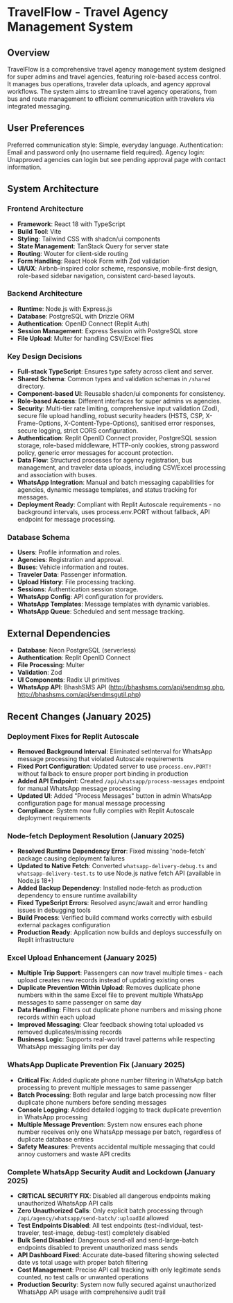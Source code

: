 # TravelFlow - Travel Agency Management System

## Overview
TravelFlow is a comprehensive travel agency management system designed for super admins and travel agencies, featuring role-based access control. It manages bus operations, traveler data uploads, and agency approval workflows. The system aims to streamline travel agency operations, from bus and route management to efficient communication with travelers via integrated messaging.

## User Preferences
Preferred communication style: Simple, everyday language.
Authentication: Email and password only (no username field required).
Agency login: Unapproved agencies can login but see pending approval page with contact information.

## System Architecture

### Frontend Architecture
- **Framework**: React 18 with TypeScript
- **Build Tool**: Vite
- **Styling**: Tailwind CSS with shadcn/ui components
- **State Management**: TanStack Query for server state
- **Routing**: Wouter for client-side routing
- **Form Handling**: React Hook Form with Zod validation
- **UI/UX**: Airbnb-inspired color scheme, responsive, mobile-first design, role-based sidebar navigation, consistent card-based layouts.

### Backend Architecture
- **Runtime**: Node.js with Express.js
- **Database**: PostgreSQL with Drizzle ORM
- **Authentication**: OpenID Connect (Replit Auth)
- **Session Management**: Express Session with PostgreSQL store
- **File Upload**: Multer for handling CSV/Excel files

### Key Design Decisions
- **Full-stack TypeScript**: Ensures type safety across client and server.
- **Shared Schema**: Common types and validation schemas in `/shared` directory.
- **Component-based UI**: Reusable shadcn/ui components for consistency.
- **Role-based Access**: Different interfaces for super admins vs agencies.
- **Security**: Multi-tier rate limiting, comprehensive input validation (Zod), secure file upload handling, robust security headers (HSTS, CSP, X-Frame-Options, X-Content-Type-Options), sanitised error responses, secure logging, strict CORS configuration.
- **Authentication**: Replit OpenID Connect provider, PostgreSQL session storage, role-based middleware, HTTP-only cookies, strong password policy, generic error messages for account protection.
- **Data Flow**: Structured processes for agency registration, bus management, and traveler data uploads, including CSV/Excel processing and association with buses.
- **WhatsApp Integration**: Manual and batch messaging capabilities for agencies, dynamic message templates, and status tracking for messages.
- **Deployment Ready**: Compliant with Replit Autoscale requirements - no background intervals, uses process.env.PORT without fallback, API endpoint for message processing.

### Database Schema
- **Users**: Profile information and roles.
- **Agencies**: Registration and approval.
- **Buses**: Vehicle information and routes.
- **Traveler Data**: Passenger information.
- **Upload History**: File processing tracking.
- **Sessions**: Authentication session storage.
- **WhatsApp Config**: API configuration for providers.
- **WhatsApp Templates**: Message templates with dynamic variables.
- **WhatsApp Queue**: Scheduled and sent message tracking.

## External Dependencies

- **Database**: Neon PostgreSQL (serverless)
- **Authentication**: Replit OpenID Connect
- **File Processing**: Multer
- **Validation**: Zod
- **UI Components**: Radix UI primitives
- **WhatsApp API**: BhashSMS API (http://bhashsms.com/api/sendmsg.php, http://bhashsms.com/api/sendmsgutil.php)

## Recent Changes (January 2025)

### Deployment Fixes for Replit Autoscale
- **Removed Background Interval**: Eliminated setInterval for WhatsApp message processing that violated Autoscale requirements
- **Fixed Port Configuration**: Updated server to use `process.env.PORT!` without fallback to ensure proper port binding in production
- **Added API Endpoint**: Created `/api/whatsapp/process-messages` endpoint for manual WhatsApp message processing
- **Updated UI**: Added "Process Messages" button in admin WhatsApp configuration page for manual message processing
- **Compliance**: System now fully complies with Replit Autoscale deployment requirements

### Node-fetch Deployment Resolution (January 2025)
- **Resolved Runtime Dependency Error**: Fixed missing 'node-fetch' package causing deployment failures
- **Updated to Native Fetch**: Converted `whatsapp-delivery-debug.ts` and `whatsapp-delivery-test.ts` to use Node.js native fetch API (available in Node.js 18+)
- **Added Backup Dependency**: Installed node-fetch as production dependency to ensure runtime availability
- **Fixed TypeScript Errors**: Resolved async/await and error handling issues in debugging tools
- **Build Process**: Verified build command works correctly with esbuild external packages configuration
- **Production Ready**: Application now builds and deploys successfully on Replit infrastructure

### Excel Upload Enhancement (January 2025)
- **Multiple Trip Support**: Passengers can now travel multiple times - each upload creates new records instead of updating existing ones
- **Duplicate Prevention Within Upload**: Removes duplicate phone numbers within the same Excel file to prevent multiple WhatsApp messages to same passenger on same day
- **Data Handling**: Filters out duplicate phone numbers and missing phone records within each upload
- **Improved Messaging**: Clear feedback showing total uploaded vs removed duplicates/missing records
- **Business Logic**: Supports real-world travel patterns while respecting WhatsApp messaging limits per day

### WhatsApp Duplicate Prevention Fix (January 2025)
- **Critical Fix**: Added duplicate phone number filtering in WhatsApp batch processing to prevent multiple messages to same passenger
- **Batch Processing**: Both regular and large batch processing now filter duplicate phone numbers before sending messages
- **Console Logging**: Added detailed logging to track duplicate prevention in WhatsApp processing
- **Multiple Message Prevention**: System now ensures each phone number receives only one WhatsApp message per batch, regardless of duplicate database entries
- **Safety Measures**: Prevents accidental multiple messaging that could annoy customers and waste API credits

### Complete WhatsApp Security Audit and Lockdown (January 2025)
- **CRITICAL SECURITY FIX**: Disabled all dangerous endpoints making unauthorized WhatsApp API calls
- **Zero Unauthorized Calls**: Only explicit batch processing through `/api/agency/whatsapp/send-batch/:uploadId` allowed
- **Test Endpoints Disabled**: All test endpoints (test-individual, test-traveler, test-image, debug-test) completely disabled
- **Bulk Send Disabled**: Dangerous send-all and send-large-batch endpoints disabled to prevent unauthorized mass sends
- **API Dashboard Fixed**: Accurate date-based filtering showing selected date vs total usage with proper batch filtering
- **Cost Management**: Precise API call tracking with only legitimate sends counted, no test calls or unwanted operations
- **Production Security**: System now fully secured against unauthorized WhatsApp API usage with comprehensive audit trail